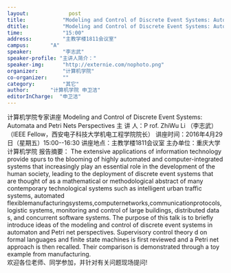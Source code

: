```yaml
---
layout: 			post
title:       	  "Modeling and Control of Discrete Event Systems: Automata and Petri Nets Perspectives"
dtitle:      	  "Modeling and Control of Discrete Event Systems: Automata and Petri Nets Perspect"
time: 		  	  "15:00"
address:	  	  "主教学楼1811会议室"
campus:	  	  "A"
speaker:	   	  "李志武"
speaker-profile: "主讲人简介："
speaker-img:	  "http://externie.com/nophoto.png"
organizer:		  "计算机学院"
co-organizer:	  ""
category:		  "其它"
author:		  "计算机学院 申卫洁"
editorInCharge:  "申卫洁"
---
```

计算机学院专家讲座
  Modeling and Control of Discrete Event Systems: Automata and Petri Nets Perspectives 
  主 讲 人：P rof. ZhiWu Li （李志武）
  （IEEE Fellow，西安电子科技大学机电工程学院院长）
  讲座时间：2016年4月29日（星期五）15:00--16:30
  讲座地点：主教学楼1811会议室
  主办单位：重庆大学计算机学院
  报告摘要：
  The extensive applications of information technology provide spurs to the blooming of highly automated and computer-integrated systems that increasingly play an essential role in the development of the human society, leading to the deployment of discrete event systems that are thought of as a mathematical or methodological abstract of many contemporary technological systems such as intelligent urban traffic systems, automated flexiblemanufacturingsystems,computernetworks,communicationprotocols, logistic systems, monitoring and control of large buildings, distributed data s, and concurrent software systems. The purpose of this talk is to briefly introduce ideas of the modeling and control of discrete event systems in automaton and Petri net perspectives. Supervisory control theory  d on formal languages and finite state machines is first reviewed and a Petri net approach is then recalled. Their comparison is demonstrated through a toy example from manufacturing.   
  欢迎各位老师、同学参加，并针对有关问题现场提问!
